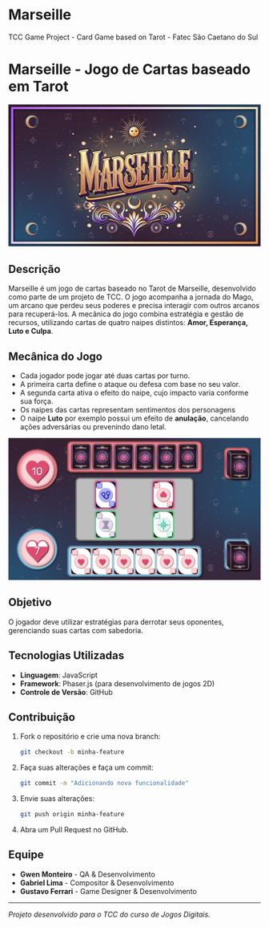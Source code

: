 # Marseille
TCC Game Project - Card Game based on Tarot - Fatec São Caetano do Sul

# Marseille - Jogo de Cartas baseado em Tarot

![Logo Marseille](/Images/Capa_Marseille_FullHD.png)

## Descrição

Marseille é um jogo de cartas baseado no Tarot de Marseille, desenvolvido como parte de um projeto de TCC. O jogo acompanha a jornada do Mago, um arcano que perdeu seus poderes e precisa interagir com outros arcanos para recuperá-los. A mecânica do jogo combina estratégia e gestão de recursos, utilizando cartas de quatro naipes distintos: **Amor, Esperança, Luto e Culpa**.

## Mecânica do Jogo

- Cada jogador pode jogar até duas cartas por turno.
- A primeira carta define o ataque ou defesa com base no seu valor.
- A segunda carta ativa o efeito do naipe, cujo impacto varia conforme sua força.
- Os naipes das cartas representam sentimentos dos personagens
- O naipe **Luto** por exemplo possui um efeito de **anulação**, cancelando ações adversárias ou prevenindo dano letal.

![Gameplay](/Images/Tabuleiro.png)

## Objetivo

O jogador deve utilizar estratégias para derrotar seus oponentes, gerenciando suas cartas com sabedoria.

## Tecnologias Utilizadas

- **Linguagem**: JavaScript
- **Framework**: Phaser.js (para desenvolvimento de jogos 2D)
- **Controle de Versão**: GitHub

## Contribuição

1. Fork o repositório e crie uma nova branch:
   ```bash
   git checkout -b minha-feature
   ```
2. Faça suas alterações e faça um commit:
   ```bash
   git commit -m "Adicionando nova funcionalidade"
   ```
3. Envie suas alterações:
   ```bash
   git push origin minha-feature
   ```
4. Abra um Pull Request no GitHub.

## Equipe

- **Gwen Monteiro** - QA & Desenvolvimento
- **Gabriel Lima** - Compositor & Desenvolvimento
- **Gustavo Ferrari** - Game Designer & Desenvolvimento

---

*Projeto desenvolvido para o TCC do curso de Jogos Digitais.*

